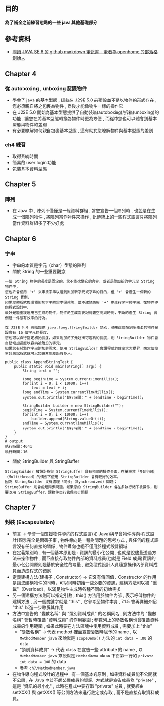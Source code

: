 ## 目的
#### 為了補全之前練習忽略的一些 java 其他基礎部分

## 參考資料
- [閱讀 JAVA SE 6 的 github markdown 筆記書 - 筆者為 openhome 的部落格創始人](https://github.com/JustinSDK/JavaSE6Tutorial)

## Chapter 4
### 從 autoboxing , unboxing 認識物件
- 學會了 java 的基本型態 , 這些在 J2SE 5.0 前預設並不是以物件的形式存在 , 您必須親自將之包裹為物件 , 然後才能像物件一樣的操作它
- 在 J2SE 5.0 開始為基本型態提供了自動裝箱(autoboxing)/拆箱(unboxing)的功能 , 讓您在將基本型態轉換為物件時更為方便 , 而從中您也可以體會到基本型態與物件的差別
- 有必要瞭解如何親自包裹基本型態 , 這有助於您瞭解物件與基本型態的差別
### ch4 練習
- 取得系統時間
- 簡易的 user login 功能
- 包裝基本資料型態

## Chapter 5
### 陣列
- 在 Java 中 , 陣列不僅僅是一組資料群組 , 當您宣告一個陣列時 , 也就是在生成一個陣列物件 , 將陣列當作物件來操作 , 比傳統上的一些程式語言只將陣列當作資料群組多了不少好處

## Chapter 6
### 字串
- 字串的本質是字元（char）型態的陣列
- 關於 String 的一些重要觀念
```
一個 String 物件的長度是固定的，您不能改變它的內容，或者是附加新的字元至 String 物件中，
您也許會使用 '+' 來串接字串以達到附加新字元或字串的目的，但 '+' 會產生一個新的 String 實例，
如果您的程式對這種附加字串的需求很頻繁，並不建議使用 '+' 來進行字串的串接，在物件導向程式設計中，
最好是能重複運用已生成的物件，物件的生成需要記憶體空間與時間，不斷的產生 String 實例是一件沒有效率的行為。

在 J2SE 5.0 開始提供 java.lang.StringBuilder 類別，使用這個類別所產生的物件預設會有 16 個字元的長度，
您也可以自行指定初始長度，如果附加的字元超出可容納的長度，則 StringBuilder 物件會自動增加長度以容納被附加的字元，
如果您有頻繁作字串附加的需求，使用 StringBuilder 會讓程式的效率大大提昇，來寫個簡單的測試程式就可以知道效能差距有多大。

public class AppendStringTest {
    public static void main(String[] args) {
        String text = "";

        long beginTime = System.currentTimeMillis();
        for(int i = 0; i < 10000; i++)
            text = text + i;
        long endTime = System.currentTimeMillis();
        System.out.println("執行時間：" + (endTime - beginTime));

        StringBuilder builder = new StringBuilder("");
        beginTime = System.currentTimeMillis();
        for(int i = 0; i < 10000; i++)
            builder.append(String.valueOf(i));
        endTime = System.currentTimeMillis();
        System.out.println("執行時間：" + (endTime - beginTime));
    }
}
# output
執行時間：4641
執行時間：16
```
- 關於 StringBuilder 與 StringBuffer
```
StringBuilder 被設計為與 StringBuffer 具有相同的操作介面，在單機非「多執行緒」（Multithread）的情況下使用 StringBuilder 會有較好的效率，
因為 StringBuilder 沒有處理「同步」（Synchronized）問題；
StringBuffer 則會處理同步問題，如果您的 StringBuilder 會在多執行緒下被操作，則要改用 StringBuffer，讓物件自行管理同步問題
```
## Chapter 7
### 封裝 (Encapsulation)
- 前言 -> 學會一個支援物件導向的程式語言(如 Java)與學會物件導向(程式設計)觀念完全是兩碼子事 , 物件導向是一種對問題的思考方式 , 與任何的程式語言沒有任何直接的關係 , 物件導向也絕不僅用於程式設計領域
- 在定義類別時 , 有一個基本原則是 : 資訊的最小化公開 , 也就是說儘量透過方法來操作物件 , 而不直接存取物件內部的資料成員(也就是 Field 成員)資訊的最小化公開原則是基於安全性的考量 , 避免程式設計人員隨意操作內部資料成員而造成程式的錯誤
- 定義建構方法(建構子 , Constructor) -> 它沒有傳回值，Constructor 的作用是讓您建構物件的同時，可以同時初始一些必要的資訊，建構方法可以被 "重載"（Overload），以滿足物件生成時各種不同的初始需求
- 另一個建構方法則可以指定引數 , this() 方法用於物件內部 , 表示呼叫物件的建構方法 , 另一個關鍵字就是 "this" , 它參考至物件本身 , 7.1.5 會再詳細介紹 "this" 以進一步瞭解其作用
- 方法中宣告的 "變數名稱" 與 "類別資料成員" 的名稱同名 , 則方法中的 "變數名稱" 會暫時覆蓋 "資料成員" 的作用範圍 ; 參數列上的參數名稱也會覆蓋資料成員的作用範圍 , 如果此時要在方法區塊中使用資料成員 , 需要加上 "this"
    - "變數名稱" -> 代表 method 裡面宣告變數時賦予的 name , 以 `MethodMember.java` 來說就是 `scopeDemo()` 方法的 `int data = 100` 的 data
    - "類別資料成員" -> 代表 class 在宣告一些 attribute 的 name , 以 `MethodMember.java` 來說就是 `MethodDemo` class 下面第一行的 `private int data = 100` 的 data
    - 參考 `ch7/MethodMember.java`
- 在物件導向程式設計的過程中 , 有一個基本的原則 , 如果資料成員能不公開就不公開 , 在 Java 中若不想公開成員的資訊 , 方式就是宣告成員為 "private" , 這是 "資訊的最小化" , 此時在程式中要存取 "private" 成員 , 就要經由 setXXX() 與 getXXX() 等公開方法來進行設定或存取 , 而不是直接存取資料成員。